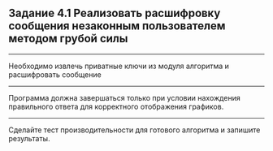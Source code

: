 **Задание 4.1**
Реализовать расшифровку сообщения незаконным пользователем методом грубой силы
---
___
Необходимо извлечь приватные ключи из модуля алгоритма и расшифровать сообщение
___
Программа должна завершаться только при условии нахождения правильного ответа для корректного 
отображения графиков.

---
Сделайте тест производительности для готового алгоритма и запишите результаты.